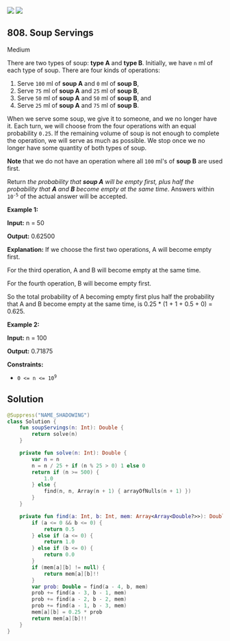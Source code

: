 [![](https://img.shields.io/github/stars/javadev/LeetCode-in-Kotlin?label=Stars&style=flat-square)](https://github.com/javadev/LeetCode-in-Kotlin)
[![](https://img.shields.io/github/forks/javadev/LeetCode-in-Kotlin?label=Fork%20me%20on%20GitHub%20&style=flat-square)](https://github.com/javadev/LeetCode-in-Kotlin/fork)

## 808\. Soup Servings

Medium

There are two types of soup: **type A** and **type B**. Initially, we have `n` ml of each type of soup. There are four kinds of operations:

1.  Serve `100` ml of **soup A** and `0` ml of **soup B**,
2.  Serve `75` ml of **soup A** and `25` ml of **soup B**,
3.  Serve `50` ml of **soup A** and `50` ml of **soup B**, and
4.  Serve `25` ml of **soup A** and `75` ml of **soup B**.

When we serve some soup, we give it to someone, and we no longer have it. Each turn, we will choose from the four operations with an equal probability `0.25`. If the remaining volume of soup is not enough to complete the operation, we will serve as much as possible. We stop once we no longer have some quantity of both types of soup.

**Note** that we do not have an operation where all `100` ml's of **soup B** are used first.

Return _the probability that **soup A** will be empty first, plus half the probability that **A** and **B** become empty at the same time_. Answers within <code>10<sup>-5</sup></code> of the actual answer will be accepted.

**Example 1:**

**Input:** n = 50

**Output:** 0.62500

**Explanation:** If we choose the first two operations, A will become empty first.

For the third operation, A and B will become empty at the same time.

For the fourth operation, B will become empty first.

So the total probability of A becoming empty first plus half the probability that A and B become empty at the same time, is 0.25 \* (1 + 1 + 0.5 + 0) = 0.625.

**Example 2:**

**Input:** n = 100

**Output:** 0.71875

**Constraints:**

*   <code>0 <= n <= 10<sup>9</sup></code>

## Solution

```kotlin
@Suppress("NAME_SHADOWING")
class Solution {
    fun soupServings(n: Int): Double {
        return solve(n)
    }

    private fun solve(n: Int): Double {
        var n = n
        n = n / 25 + if (n % 25 > 0) 1 else 0
        return if (n >= 500) {
            1.0
        } else {
            find(n, n, Array(n + 1) { arrayOfNulls(n + 1) })
        }
    }

    private fun find(a: Int, b: Int, mem: Array<Array<Double?>>): Double {
        if (a <= 0 && b <= 0) {
            return 0.5
        } else if (a <= 0) {
            return 1.0
        } else if (b <= 0) {
            return 0.0
        }
        if (mem[a][b] != null) {
            return mem[a][b]!!
        }
        var prob: Double = find(a - 4, b, mem)
        prob += find(a - 3, b - 1, mem)
        prob += find(a - 2, b - 2, mem)
        prob += find(a - 1, b - 3, mem)
        mem[a][b] = 0.25 * prob
        return mem[a][b]!!
    }
}
```